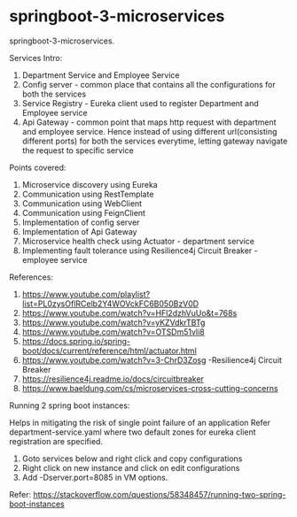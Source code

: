 # springboot-3-microservices
springboot-3-microservices.

Services Intro:
1. Department Service and Employee Service
2. Config server - common place that contains all the configurations for both the services
3. Service Registry - Eureka client used to register Department and Employee service
4. Api Gateway - common point that maps http request with department and employee service. Hence instead of using different url(consisting different ports) for both the services everytime, letting gateway navigate the request to specific service

Points covered:
1. Microservice discovery using Eureka
2. Communication using RestTemplate
3. Communication using WebClient
4. Communication using FeignClient
5. Implementation of config server
6. Implementation of Api Gateway
7. Microservice health check using Actuator - department service
8. Implementing fault tolerance using Resilience4j Circuit Breaker - employee service

References:
1. https://www.youtube.com/playlist?list=PL0zysOflRCelb2Y4WOVckFC6B050BzV0D
2. https://www.youtube.com/watch?v=HFl2dzhVuUo&t=768s
3. https://www.youtube.com/watch?v=yKZVdkrTBTg
4. https://www.youtube.com/watch?v=OTSDm51vli8
5. https://docs.spring.io/spring-boot/docs/current/reference/html/actuator.html
6. https://www.youtube.com/watch?v=3-ChrD3Zosg -Resilience4j Circuit Breaker
7. https://resilience4j.readme.io/docs/circuitbreaker
8. https://www.baeldung.com/cs/microservices-cross-cutting-concerns

Running 2 spring boot instances:

Helps in mitigating the risk of single point failure of an application
Refer department-service.yaml where two default zones for eureka client registration are specified.
1. Goto services below and right click and copy configurations 
2. Right click on new instance and click on edit configurations  
3. Add -Dserver.port=8085 in VM options.

Refer: https://stackoverflow.com/questions/58348457/running-two-spring-boot-instances